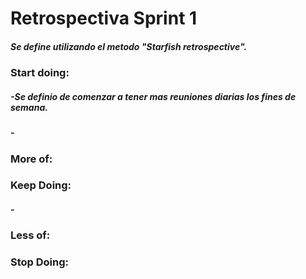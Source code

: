 Retrospectiva Sprint 1
=====================
<p><h5>Se define utilizando el metodo "Starfish retrospective".</h5><p>

### Start doing:
  ##### -Se definio de comenzar a tener mas reuniones diarias los fines de semana.
  ##### -
  
  ### More of:
  
  
  ### Keep Doing:
  ##### -
  
  
  ### Less of:
  
  
  ### Stop Doing:
  
 
